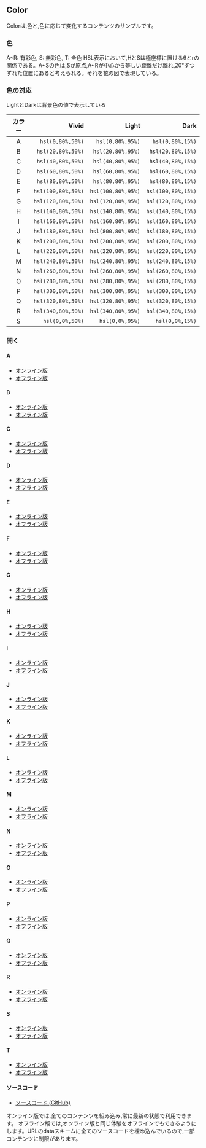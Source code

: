## Color

Colorは,色と,色に応じて変化するコンテンツのサンプルです。

### 色
A~R: 有彩色, S: 無彩色, T: 全色
HSL表示において,HとSは極座標に置けるθとrの関係である。A~Sの色は,Sが原点,A~Rが中心から等しい距離だけ離れ,20°ずつずれた位置にあると考えられる。それを花の図で表現している。

### 色の対応
LightとDarkは背景色の値で表示している

| カラー |        Vivid       |        Light       |        Dark        |
|:-----:|-------------------:|-------------------:|-------------------:|
|   A   | `  hsl(0,80%,50%)` | `  hsl(0,80%,95%)` | `  hsl(0,80%,15%)` |
|   B   | ` hsl(20,80%,50%)` | ` hsl(20,80%,95%)` | ` hsl(20,80%,15%)` |
|   C   | ` hsl(40,80%,50%)` | ` hsl(40,80%,95%)` | ` hsl(40,80%,15%)` |
|   D   | ` hsl(60,80%,50%)` | ` hsl(60,80%,95%)` | ` hsl(60,80%,15%)` |
|   E   | ` hsl(80,80%,50%)` | ` hsl(80,80%,95%)` | ` hsl(80,80%,15%)` |
|   F   | `hsl(100,80%,50%)` | `hsl(100,80%,95%)` | `hsl(100,80%,15%)` |
|   G   | `hsl(120,80%,50%)` | `hsl(120,80%,95%)` | `hsl(120,80%,15%)` |
|   H   | `hsl(140,80%,50%)` | `hsl(140,80%,95%)` | `hsl(140,80%,15%)` |
|   I   | `hsl(160,80%,50%)` | `hsl(160,80%,95%)` | `hsl(160,80%,15%)` |
|   J   | `hsl(180,80%,50%)` | `hsl(800,80%,95%)` | `hsl(180,80%,15%)` |
|   K   | `hsl(200,80%,50%)` | `hsl(200,80%,95%)` | `hsl(200,80%,15%)` |
|   L   | `hsl(220,80%,50%)` | `hsl(220,80%,95%)` | `hsl(220,80%,15%)` |
|   M   | `hsl(240,80%,50%)` | `hsl(240,80%,95%)` | `hsl(240,80%,15%)` |
|   N   | `hsl(260,80%,50%)` | `hsl(260,80%,95%)` | `hsl(260,80%,15%)` |
|   O   | `hsl(280,80%,50%)` | `hsl(280,80%,95%)` | `hsl(280,80%,15%)` |
|   P   | `hsl(300,80%,50%)` | `hsl(300,80%,95%)` | `hsl(300,80%,15%)` |
|   Q   | `hsl(320,80%,50%)` | `hsl(320,80%,95%)` | `hsl(320,80%,15%)` |
|   R   | `hsl(340,80%,50%)` | `hsl(340,80%,95%)` | `hsl(340,80%,15%)` |
|   S   | `   hsl(0,0%,50%)` | `   hsl(0,0%,95%)` | `   hsl(0,0%,15%)` |

### 開く

#### A
- [オンライン版](https://akimikimikimikimikimikimika.github.io/main/Color/Color-Color-A/ "A")
- [オフライン版](https://akimikimikimikimikimikimika.github.io/main/Color/Color-A/offline.html "A")
#### B
- [オンライン版](https://akimikimikimikimikimikimika.github.io/main/Color/Color-B/ "B")
- [オフライン版](https://akimikimikimikimikimikimika.github.io/main/Color/Color-B/offline.html "B")
#### C
- [オンライン版](https://akimikimikimikimikimikimika.github.io/main/Color/Color-C/ "C")
- [オフライン版](https://akimikimikimikimikimikimika.github.io/main/Color/Color-C/offline.html "C")
#### D
- [オンライン版](https://akimikimikimikimikimikimika.github.io/main/Color/Color-D/ "D")
- [オフライン版](https://akimikimikimikimikimikimika.github.io/main/Color/Color-D/offline.html "D")
#### E
- [オンライン版](https://akimikimikimikimikimikimika.github.io/main/Color/Color-E/ "E")
- [オフライン版](https://akimikimikimikimikimikimika.github.io/main/Color/Color-E/offline.html "E")
#### F
- [オンライン版](https://akimikimikimikimikimikimika.github.io/main/Color/Color-F/ "F")
- [オフライン版](https://akimikimikimikimikimikimika.github.io/main/Color/Color-F/offline.html "F")
#### G
- [オンライン版](https://akimikimikimikimikimikimika.github.io/main/Color/Color-G/ "G")
- [オフライン版](https://akimikimikimikimikimikimika.github.io/main/Color/Color-G/offline.html "G")
#### H
- [オンライン版](https://akimikimikimikimikimikimika.github.io/main/Color/Color-H/ "H")
- [オフライン版](https://akimikimikimikimikimikimika.github.io/main/Color/Color-H/offline.html "H")
#### I
- [オンライン版](https://akimikimikimikimikimikimika.github.io/main/Color/Color-I/ "I")
- [オフライン版](https://akimikimikimikimikimikimika.github.io/main/Color/Color-I/offline.html "I")
#### J
- [オンライン版](https://akimikimikimikimikimikimika.github.io/main/Color/Color-J/ "J")
- [オフライン版](https://akimikimikimikimikimikimika.github.io/main/Color/Color-J/offline.html "J")
#### K
- [オンライン版](https://akimikimikimikimikimikimika.github.io/main/Color/Color-K/ "K")
- [オフライン版](https://akimikimikimikimikimikimika.github.io/main/Color/Color-K/offline.html "K")
#### L
- [オンライン版](https://akimikimikimikimikimikimika.github.io/main/Color/Color-L/ "L")
- [オフライン版](https://akimikimikimikimikimikimika.github.io/main/Color/Color-L/offline.html "L")
#### M
- [オンライン版](https://akimikimikimikimikimikimika.github.io/main/Color/Color-M/ "M")
- [オフライン版](https://akimikimikimikimikimikimika.github.io/main/Color/Color-M/offline.html "M")
#### N
- [オンライン版](https://akimikimikimikimikimikimika.github.io/main/Color/Color-N/ "N")
- [オフライン版](https://akimikimikimikimikimikimika.github.io/main/Color/Color-N/offline.html "N")
#### O
- [オンライン版](https://akimikimikimikimikimikimika.github.io/main/Color/Color-O/ "O")
- [オフライン版](https://akimikimikimikimikimikimika.github.io/main/Color/Color-O/offline.html "O")
#### P
- [オンライン版](https://akimikimikimikimikimikimika.github.io/main/Color/Color-P/ "P")
- [オフライン版](https://akimikimikimikimikimikimika.github.io/main/Color/Color-P/offline.html "P")
#### Q
- [オンライン版](https://akimikimikimikimikimikimika.github.io/main/Color/Color-Q/ "Q")
- [オフライン版](https://akimikimikimikimikimikimika.github.io/main/Color/Color-Q/offline.html "Q")
#### R
- [オンライン版](https://akimikimikimikimikimikimika.github.io/main/Color/Color-R/ "R")
- [オフライン版](https://akimikimikimikimikimikimika.github.io/main/Color/Color-R/offline.html "R")
#### S
- [オンライン版](https://akimikimikimikimikimikimika.github.io/main/Color/Color-S/ "S")
- [オフライン版](https://akimikimikimikimikimikimika.github.io/main/Color/Color-S/offline.html "S")
#### T
- [オンライン版](https://akimikimikimikimikimikimika.github.io/main/Color/Color-T/ "T")
- [オフライン版](https://akimikimikimikimikimikimika.github.io/main/Color/Color-T/offline.html "T")

#### ソースコード
- [ソースコード (GitHub)](https://github.com/akimikimikimikimikimikimika/main/tree/master/Color "ソースコード")

オンライン版では,全てのコンテンツを組み込み,常に最新の状態で利用できます。
オフライン版では,オンライン版と同じ体験をオフラインでもできるようにします。URLのdataスキームに全てのソースコードを埋め込んでいるので,一部コンテンツに制限があります。

